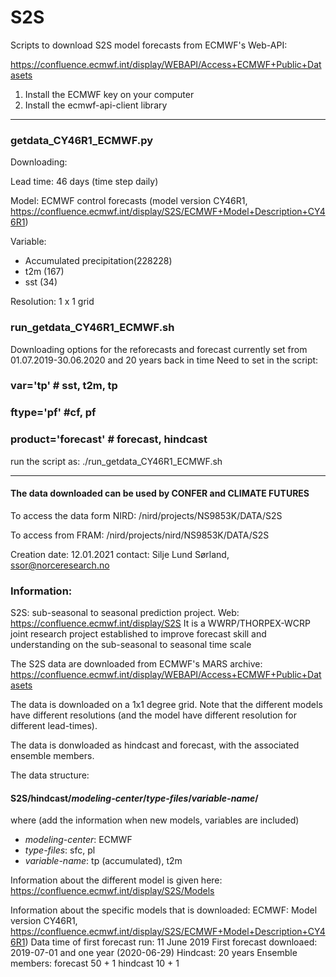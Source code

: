 # S2S
Scripts to download S2S model forecasts from ECMWF's Web-API: 

https://confluence.ecmwf.int/display/WEBAPI/Access+ECMWF+Public+Datasets

1) Install the ECMWF key on your computer 
2) Install the ecmwf-api-client library 


----------------------------------------------------------------------------------------------------------------------------------
### getdata_CY46R1_ECMWF.py

Downloading:

Lead time: 46 days (time step daily) 

Model: ECMWF control forecasts (model version CY46R1, https://confluence.ecmwf.int/display/S2S/ECMWF+Model+Description+CY46R1) 

Variable: 
- Accumulated precipitation(228228)
- t2m (167)  
- sst (34)

Resolution: 1 x 1 grid


### run_getdata_CY46R1_ECMWF.sh

Downloading options for the reforecasts and forecast currently set from 01.07.2019-30.06.2020 and 20 years back in time
Need to set in the script: 
### var='tp' # sst, t2m, tp
### ftype='pf' #cf, pf
### product='forecast' # forecast, hindcast

run the script as: ./run_getdata_CY46R1_ECMWF.sh


------------------------------------------------------------------------------------------------------------
#### The data downloaded can be used by CONFER and CLIMATE FUTURES

To access the data form  NIRD: /nird/projects/NS9853K/DATA/S2S 

To access from FRAM: /nird/projects/nird/NS9853K/DATA/S2S 

Creation date: 12.01.2021
contact: Silje Lund Sørland, ssor@norceresearch.no

### Information:

S2S: sub-seasonal to seasonal prediction project. Web: https://confluence.ecmwf.int/display/S2S
It is a WWRP/THORPEX-WCRP joint research project established to improve forecast skill and understanding on the sub-seasonal to seasonal time scale

The S2S data are downloaded from ECMWF's MARS archive: https://confluence.ecmwf.int/display/WEBAPI/Access+ECMWF+Public+Datasets
 
The data is downloaded on a 1x1 degree grid. Note that the different models have different resolutions (and the model have different resolution for different lead-times).

The data is donwloaded as hindcast and forecast, with the associated ensemble members. 

The data structure: 

#### S2S/hindcast/_modeling-center_/_type-files_/_variable-name_/

where (add the information when new models, variables are included)
- _modeling-center_: ECMWF
- _type-files_: sfc, pl
- _variable-name_: tp (accumulated), t2m

Information about the different model is given here: https://confluence.ecmwf.int/display/S2S/Models

Information about the specific models that is downloaded: 
ECMWF: 
Model version CY46R1, https://confluence.ecmwf.int/display/S2S/ECMWF+Model+Description+CY46R1)
Data time of first forecast run:   11 June 2019
First forecast downloaed: 2019-07-01 and one year (2020-06-29)
Hindcast: 20 years
Ensemble members: 
forecast 50 + 1
hindcast 10 + 1
  
  
